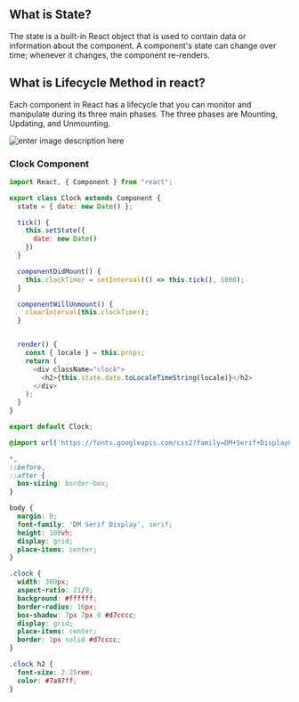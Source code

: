 ## What is State?
The state is a built-in React object that is used to contain data or information about the component. A component's state can change over time; whenever it changes, the component re-renders.

## What is Lifecycle Method in react?
Each component in React has a lifecycle that you can monitor and manipulate during its three main phases. The three phases are Mounting, Updating, and Unmounting.


![enter image description here](https://i.ibb.co/SrM1sSd/clock.png)

### Clock Component

```javascript
import React, { Component } from "react";

export class Clock extends Component {
  state = { date: new Date() };

  tick() {
    this.setState({
      date: new Date()
    })
  }

  componentDidMount() {
    this.clockTimer = setInterval(() => this.tick(), 1000);
  }

  componentWillUnmount() {
    clearInterval(this.clockTimer);
  }


  render() {
    const { locale } = this.props;
    return (
      <div className="clock">
        <h2>{this.state.date.toLocaleTimeString(locale)}</h2>
      </div>
    );
  }
}

export default Clock;
```

```css
@import url('https://fonts.googleapis.com/css2?family=DM+Serif+Display&display=swap');

*,
::before,
::after {
  box-sizing: border-box;
}

body {
  margin: 0;
  font-family: 'DM Serif Display', serif;
  height: 100vh;
  display: grid;
  place-items: center;
}

.clock {
  width: 300px;
  aspect-ratio: 21/9;
  background: #ffffff;
  border-radius: 16px;
  box-shadow: 7px 7px 0 #d7cccc;
  display: grid;
  place-items: center;
  border: 1px solid #d7cccc;
}

.clock h2 {
  font-size: 2.25rem;
  color: #7a97ff;
}
```